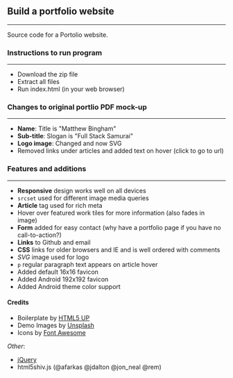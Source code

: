 ## Build a portfolio website
___
Source code for a Portolio website.

### Instructions to run program
___

- Download the zip file
- Extract all files
- Run index.html (in your web browser)

### Changes to original portlio PDF mock-up
___
- **Name**: Title is "Matthew Bingham"
- **Sub-title**: Slogan is "Full Stack Samurai"
- **Logo image**: Changed and now SVG
- Removed links under articles and added text on hover (click to go to url)

### Features and additions
___
- **Responsive** design works well on all devices
- `srcset` used for different image media queries
- **Article** tag used for rich meta
- Hover over featured work tiles for more information (also fades in image)
- **Form** added for easy contact (why have a portfolio page if you have no call-to-action?)
- **Links** to Github and email
- **CSS** links for older browsers and IE and is well ordered with comments
- *SVG* image used for logo
- `p` regular paragraph text appears on article hover
- Added default 16x16 favicon
- Added Android 192x192 favicon
- Added Android theme color support

#### Credits
- Boilerplate by [HTML5 UP](html5up.net)
- Demo Images by [Unsplash](https://unsplash.com/)
- Icons by [Font Awesome](fortawesome.github.com/Font-Awesome)

*Other*:

- [jQuery](http://jquery.com/)
- html5shiv.js (@afarkas @jdalton @jon_neal @rem)
